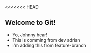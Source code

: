 <<<<<<< HEAD
## Welcome to Git!

- Yo, Johnny hear!
- This is comming from dev adrian
- I'm adding this from feature-branch